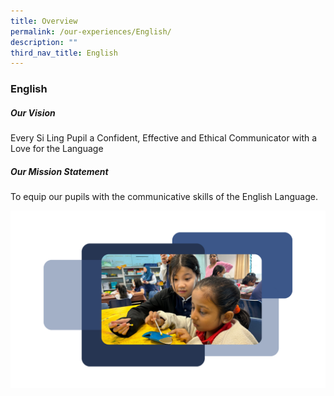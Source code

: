 ```yaml
---
title: Overview
permalink: /our-experiences/English/
description: ""
third_nav_title: English
---
```

### **English**

##### Our Vision

Every Si Ling Pupil a Confident, Effective and Ethical Communicator with a Love for the Language

##### Our Mission Statement
To equip our pupils with the communicative skills of the English Language.

<div class="image-img">
 <a href="https://www.silingpri.moe.edu.sg/signature-programmes/ELMO/" class="enlarge-popup"><img src="/images/17.png" alt="/images/17.png">  
 </a></div>